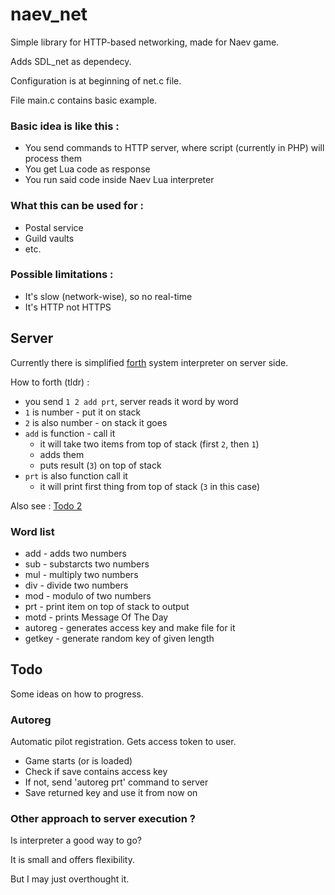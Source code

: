 # naev_net
Simple library for HTTP-based networking, made for Naev game.

Adds SDL_net as dependecy.

Configuration is at beginning of net.c file.

File main.c contains basic example.

### Basic idea is like this :
* You send commands to HTTP server, where script (currently in PHP) will process them
* You get Lua code as response
* You run said code inside Naev Lua interpreter

### What this can be used for :
* Postal service
* Guild vaults
* etc.

### Possible limitations :
* It's slow (network-wise), so no real-time
* It's HTTP not HTTPS

## Server
Currently there is simplified [forth](https://en.wikipedia.org/wiki/Forth_(programming_language)) system interpreter on server side.

How to forth (tldr) :
* you send `1 2 add prt`, server reads it word by word
* `1` is number - put it on stack
* `2` is also number - on stack it goes
* `add` is function - call it
  - it will take two items from top of stack (first `2`, then `1`)
  - adds them
  - puts result (`3`) on top of stack
* `prt` is also function call it
  - it will print first thing from top of stack (`3` in this case)

Also see : [Todo 2](#other-approach-to-server-execution-)

### Word list
* add - adds two numbers
* sub - substarcts two numbers
* mul - multiply two numbers
* div - divide two numbers
* mod - modulo of two numbers
* prt - print item on top of stack to output
* motd - prints Message Of The Day
* autoreg - generates access key and make file for it
* getkey - generate random key of given length

## Todo
Some ideas on how to progress. 

### Autoreg
Automatic pilot registration. Gets access token to user.
* Game starts (or is loaded)
* Check if save contains access key
* If not, send 'autoreg prt' command to server
* Save returned key and use it from now on

### Other approach to server execution ?
Is interpreter a good way to go?

It is small and offers flexibility.

But I may just overthought it.
